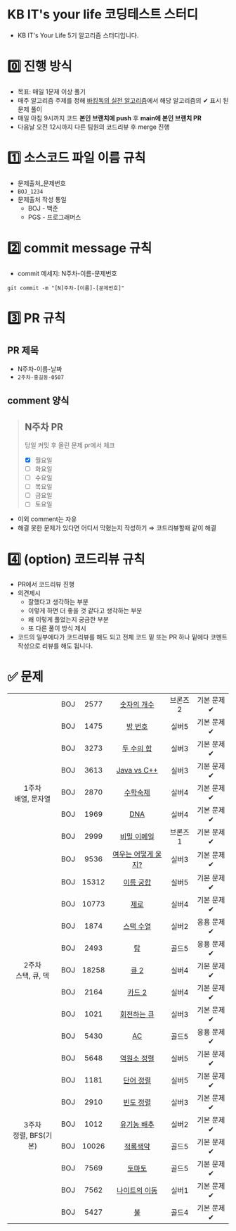 # KB IT's your life 코딩테스트 스터디

- KB IT's Your Life 5기 알고리즘 스터디입니다.


[//]: # (# 0️⃣ 스터디 멤버)

[//]: # ()
[//]: # (<table>)

[//]: # (    <tr>)

[//]: # (        <td align="center">)

[//]: # (	    <a href="https://github.com/rlagkswn00">)

[//]: # (	    	<img src="https://avatars.githubusercontent.com/u/56250226?v=4" width="100px;" alt=""/>)

[//]: # (	    	<br/>)

[//]: # (	    	<sub>)

[//]: # (	    	<b>김한주</b>)

[//]: # (	    	<br/>)

[//]: # (	    	<img src="https://us-central1-progress-markdown.cloudfunctions.net/progress/100"/>)

[//]: # (	        </sub>)

[//]: # (	    </a>)

[//]: # (	    <br />)

[//]: # (	</td>)

[//]: # (        <td align="center">)

[//]: # (	    <a href="https://github.com/lcy923">)

[//]: # (	    	<img src="https://avatars.githubusercontent.com/u/81132057?v=4" width="100px;" alt=""/>)

[//]: # (	    	<br/>)

[//]: # (	    	<sub>)

[//]: # (	    	<b>이채영</b>)

[//]: # (	    	<br/>)

[//]: # (	    	<img src="https://us-central1-progress-markdown.cloudfunctions.net/progress/100"/>)

[//]: # (	        </sub>)

[//]: # (	    </a>)

[//]: # (	    <br />)

[//]: # (	</td>)

[//]: # (        <td align="center">)

[//]: # (	    <a href="https://github.com/gaamjaa">)

[//]: # (	    	<img src="https://avatars.githubusercontent.com/u/49315208?v=4" width="100px;" alt=""/>)

[//]: # (	    	<br/>)

[//]: # (	    	<sub>)

[//]: # (	    	<b>이해연</b>)

[//]: # (	    	<br/>)

[//]: # (	    	<img src="https://us-central1-progress-markdown.cloudfunctions.net/progress/100"/>)

[//]: # (	        </sub>)

[//]: # (	    </a>)

[//]: # (	    <br />)

[//]: # (	</td>)

[//]: # (	<td align="center">)

[//]: # (	    <a href="https://github.com/mellykim123">)

[//]: # (	    	<img src="https://avatars.githubusercontent.com/u/78676660?v=4" width="100px;" alt=""/>)

[//]: # (	    	<br/>)

[//]: # (	    	<sub>)

[//]: # (	    	<b>김지은</b>)

[//]: # (	    	<br/>)

[//]: # (	    	<img src="https://us-central1-progress-markdown.cloudfunctions.net/progress/100"/>)

[//]: # (	        </sub>)

[//]: # (	    </a>)

[//]: # (	    <br />)

[//]: # (	</td>)

[//]: # (	<td align="center">)

[//]: # (	    <a href="https://github.com/kseop">)

[//]: # (	    	<img src="https://avatars.githubusercontent.com/u/42964809?v=4" width="100px;" alt=""/>)

[//]: # (	    	<br/>)

[//]: # (	    	<sub>)

[//]: # (	    	<b>강태섭</b>)

[//]: # (	    	<br/>)

[//]: # (	    	<img src="https://us-central1-progress-markdown.cloudfunctions.net/progress/100"/>)

[//]: # (	        </sub>)

[//]: # (	    </a>)

[//]: # (	    <br />)

[//]: # (	</td>)

[//]: # (    </tr>)

[//]: # (</table>)

[//]: # (# 1️⃣ 진행 방법)

[//]: # ()
[//]: # (1. 본인 로컬 환경에서 문제 풀이를 진행한다.)

[//]: # (2. 원격 저장소에서 코드를 받아와 로컬 status를 최신화한다. &#40;pull&#41;)

[//]: # (3. 본인이 작성한 코드를 포함한 로컬 status를 원격 저장소로 보낸다. &#40;push&#41;)

[//]: # (4. 반드시 `commit message 규칙`을 지켜서 업로드 한다.)

[//]: # (5. 애매한 사항이 있으면 팀원들과 상의한 뒤 결정한다.)

[//]: # (6. _절대! 남의 폴더는 건들지 말 것!_)
# 0️⃣ 진행 방식
- 목표: 매일 1문제 이상 풀기
- 매주 알고리즘 주제를 정해 [바킹독의 실전 알고리즘](https://github.com/encrypted-def/basic-algo-lecture/blob/master/workbook.md)에서 해당 알고리즘의 ✔ 표시 된 문제 풀이
- 매일 아침 9시까지 코드 **본인 브랜치에 push** 후 **main에 본인 브랜치 PR**
- 다음날 오전 12시까지 다른 팀원의 코드리뷰 후 merge 진행

# 1️⃣ 소스코드 파일 이름 규칙

- 문제출처\_문제번호
- `BOJ_1234`
- 문제출처 작성 통일
    - BOJ - 백준
    - PGS - 프로그래머스

[//]: # (    - SEA - 삼성 SW Expert Acadamy)
    

# 2️⃣ commit message 규칙

- commit 메세지: N주차-이름-문제번호

```shell
git commit -m "[N]주차-[이름]-[문제번호]"
```

# 3️⃣ PR 규칙
## PR 제목
- N주차-이름-날짜
- `2주차-홍길동-0507 `
## comment 양식
> N주차 PR
> ---
> 당일 커밋 후 올린 문제 pr에서 체크
> + [x] 월요일
> + [ ] 화요일
> + [ ] 수요일
> + [ ] 목요일
> + [ ] 금요일
> + [ ] 토요일
- 이외 comment는 자유
- 해결 못한 문제가 있다면 어디서 막혔는지 작성하기 ⇒ 코드리뷰할때 같이 해결

# 4️⃣ (option) 코드리뷰 규칙

- PR에서 코드리뷰 진행
- 의견제시
    - 잘했다고 생각하는 부분
    - 이렇게 하면 더 좋을 것 같다고 생각하는 부분
    - 왜 이렇게 풀었는지 궁금한 부분
    - 또 다른 풀이 방식 제시
- 코드의 일부에다가 코드리뷰를 해도 되고 전체 코드 밑 또는 PR 하나 밑에다 코멘트 작성으로 리뷰를 해도 됩니다.

# ✅ 문제

<table>
    <!-- 1주차 문제 -->
    <tr style="text-align: center">
        <td rowspan="9">1주차<br>배열, 문자열</td>
        <td>BOJ</td><td>2577</td><td><a href="https://www.acmicpc.net/problem/2577">숫자의 개수</a></td><td>브론즈2</td>
        <td>기본 문제✔</td>
    </tr>
    <tr style="text-align: center">
        <td>BOJ</td><td>1475</td><td><a href="https://www.acmicpc.net/problem/1475">방 번호</a></td><td>실버5</td>
        <td>기본 문제✔</td>
    </tr>
    <tr style="text-align: center">
        <td>BOJ</td><td>3273</td><td><a href="https://www.acmicpc.net/problem/3273">두 수의 합</a></td><td>실버3</td>
        <td>기본 문제✔</td>
    </tr>
    <tr style="text-align: center">
        <td>BOJ</td><td>3613</td><td><a href="https://www.acmicpc.net/problem/3613">Java vs C++</a></td><td>실버3</td>
        <td>기본 문제✔</td>
    </tr>
    <tr style="text-align: center">
        <td>BOJ</td><td>2870</td><td><a href="https://www.acmicpc.net/problem/2870">수학숙제</a></td><td>실버4</td>
        <td>기본 문제✔</td>
    </tr>
    <tr style="text-align: center">
        <td>BOJ</td><td>1969</td><td><a href="https://www.acmicpc.net/problem/1969">DNA</a></td><td>실버4</td>
        <td>기본 문제✔</td>
    </tr>
    <tr style="text-align: center">
        <td>BOJ</td><td>2999</td><td><a href="https://www.acmicpc.net/problem/2999">비밀 이메일</a></td><td>브론즈1</td>
        <td>기본 문제✔</td>
    </tr>
    <tr style="text-align: center">
        <td>BOJ</td><td>9536</td><td><a href="https://www.acmicpc.net/problem/9536">여우는 어떻게 울지?</a></td><td>실버3</td>
        <td>기본 문제✔</td>
    </tr>
    <tr style="text-align: center">
        <td>BOJ</td><td>15312</td><td><a href="https://www.acmicpc.net/problem/15312">이름 궁합</a></td><td>실버5</td>
        <td>기본 문제✔</td>
    </tr>
    <!-- 2주차 문제 -->
    <tr style="text-align: center">
        <td rowspan="7">2주차<br>스택, 큐, 덱</td>
        <td>BOJ</td><td>10773</td><td><a href="https://www.acmicpc.net/problem/10773">제로</a></td><td>실버4</td>
        <td>기본 문제✔</td>
    </tr>
    <tr style="text-align: center">
        <td>BOJ</td><td>1874</td><td><a href="https://www.acmicpc.net/problem/1874">스택 수열</a></td><td>실버2</td>
        <td>응용 문제✔</td>
    </tr>
    <tr style="text-align: center">
        <td>BOJ</td><td>2493</td><td><a href="https://www.acmicpc.net/problem/2493">탑</a></td><td>골드5</td>
        <td>응용 문제✔</td>
    </tr>
    <tr style="text-align: center">
        <td>BOJ</td><td>18258</td><td><a href="https://www.acmicpc.net/problem/18258">큐 2</a></td><td>실버4</td>
        <td>기본 문제✔</td>
    </tr>
    <tr style="text-align: center">
        <td>BOJ</td><td>2164</td><td><a href="https://www.acmicpc.net/problem/2164">카드 2</a></td><td>실버4</td>
        <td>기본 문제✔</td>
    </tr>
    <tr style="text-align: center">
        <td>BOJ</td><td>1021</td><td><a href="https://www.acmicpc.net/problem/1021">회전하는 큐</a></td><td>실버3</td>
        <td>기본 문제✔</td>
    </tr>
    <tr style="text-align: center">
        <td>BOJ</td><td>5430</td><td><a href="https://www.acmicpc.net/problem/5430">AC</a></td><td>골드5</td>
        <td>응용 문제✔</td>
    </tr>
<!-- 3주차 문제 -->
    <tr style="text-align: center">
        <td rowspan="8">3주차<br>정렬, BFS(기본) </td>
        <td>BOJ</td><td>5648</td><td><a href="https://www.acmicpc.net/problem/5648">역원소 정렬</a></td><td>실버5</td>
        <td>기본 문제✔</td>
    </tr>
    <tr style="text-align: center">
        <td>BOJ</td><td>1181</td><td><a href="https://www.acmicpc.net/problem/1181">단어 정렬</a></td><td>실버5</td>
        <td>기본 문제✔</td>
    </tr>
    <tr style="text-align: center">
        <td>BOJ</td><td>2910</td><td><a href="https://www.acmicpc.net/problem/2910">빈도 정렬</a></td><td>실버3</td>
        <td>기본 문제✔</td>
    </tr>
    <tr style="text-align: center">
        <td>BOJ</td><td>1012</td><td><a href="https://www.acmicpc.net/problem/1012">유기농 배추</a></td><td>실버2</td>
        <td>기본 문제✔</td>
    </tr>
    <tr style="text-align: center">
        <td>BOJ</td><td>10026</td><td><a href="https://www.acmicpc.net/problem/10026">적록색약</a></td><td>골드5</td>
        <td>기본 문제✔</td>
    </tr>
    <tr style="text-align: center">
        <td>BOJ</td><td>7569</td><td><a href="https://www.acmicpc.net/problem/7569">토마토</a></td><td>골드5</td>
        <td>기본 문제✔</td>
    </tr>
    <tr style="text-align: center">
        <td>BOJ</td><td>7562</td><td><a href="https://www.acmicpc.net/problem/7562">나이트의 이동</a></td><td>실버1</td>
        <td>기본 문제✔</td>
    </tr>
    <tr style="text-align: center">
        <td>BOJ</td><td>5427</td><td><a href="https://www.acmicpc.net/problem/5427">불</a></td><td>골드4</td>
        <td>기본 문제✔</td>
    </tr>
</table>

